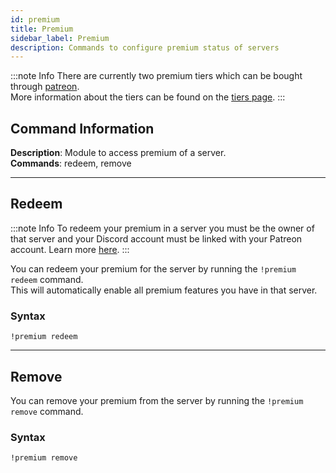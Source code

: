 ```yaml
---
id: premium
title: Premium
sidebar_label: Premium
description: Commands to configure premium status of servers
---
```


:::note Info
There are currently two premium tiers which can be bought through [patreon](https://patreon.com/rowifi).  
More information about the tiers can be found on the [tiers page](https://docs.rowifi.now.sh/tiers).
:::

## Command Information

**Description**: Module to access premium of a server.  
**Commands**: redeem, remove    
___

## Redeem

:::note Info
To redeem your premium in a server you must be the owner of that server and your Discord account must be linked with your Patreon account. Learn more [here](https://support.patreon.com/hc/en-us/articles/212052266-Get-my-Discord-role).
:::

You can redeem your premium for the server by running the `!premium redeem` command.  
This will automatically enable all premium features you have in that server.

### Syntax

```text
!premium redeem
```
___

## Remove

You can remove your premium from the server by running the `!premium remove` command.

### Syntax

```text
!premium remove
```
